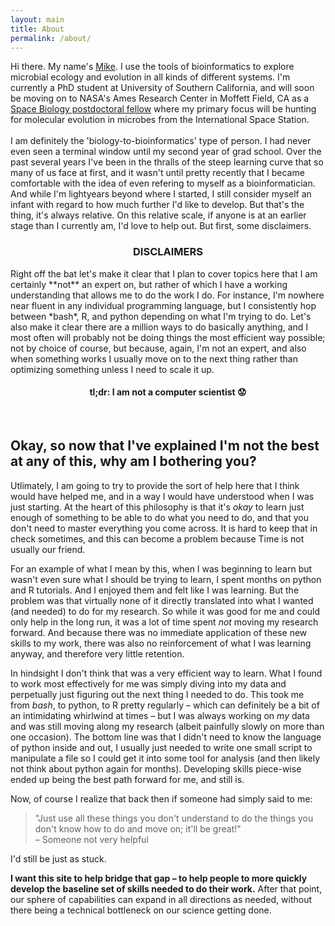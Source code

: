 ```yaml
---
layout: main
title: About
permalink: /about/
---
```


Hi there. My name's [Mike](https://twitter.com/AstrobioMike). I use the tools of bioinformatics to explore microbial ecology and evolution in all kinds of different systems. I'm currently a PhD student at University of Southern California, and will soon be moving on to NASA's Ames Research Center in Moffett Field, CA as a [Space Biology postdoctoral fellow](https://www.nasa.gov/feature/nasa-alfred-p-sloan-foundation-award-fellowships-to-study-space-station-microbes) where my primary focus will be hunting for molecular evolution in microbes from the International Space Station.  
<br>
I am definitely the 'biology-to-bioinformatics' type of person. I had never even seen a terminal window until my second year of grad school. Over the past several years I've been in the thralls of the steep learning curve that so many of us face at first, and it wasn't until pretty recently that I became comfortable with the idea of even refering to myself as a bioinformatician. And while I'm lightyears beyond where I started, I still consider myself an infant with regard to how much further I'd like to develop. But that's the thing, it's always relative. On this relative scale, if anyone is at an earlier stage than I currently am, I'd love to help out. But first, some disclaimers.
<br>

<center><h3>DISCLAIMERS</h3></center>
Right off the bat let's make it clear that I plan to cover topics here that I am certainly **not** an expert on, but rather of which I have a working understanding that allows me to do the work I do. For instance, I'm nowhere near fluent in any individual programming language, but I consistently hop between *bash*, R, and python depending on what I'm trying to do. Let's also make it clear there are a million ways to do basically anything, and I most often will probably not be doing things the most efficient way possible; not by choice of course, but because, again, I'm not an expert, and also when something works I usually move on to the next thing rather than optimizing something unless I need to scale it up.  
<br>

<center><h4>tl;dr: I am not a computer scientist 😟 </h4></center>
<br>

## Okay, so now that I've explained I'm not the best at any of this, why am I bothering you?
Utlimately, I am going to try to provide the sort of help here that I think would have helped me, and in a way I would have understood when I was just starting. At the heart of this philosophy is that it's *okay* to learn just enough of something to be able to do what you need to do, and that you don't need to master everything you come across. It is hard to keep that in check sometimes, and this can become a problem because Time is not usually our friend.  

For an example of what I mean by this, when I was beginning to learn but wasn't even sure what I should be trying to learn, I spent months on python and R tutorials. And I enjoyed them and felt like I was learning. But the problem was that virtually none of it directly translated into what I wanted (and needed) to do for my research. So while it was good for me and could only help in the long run, it was a lot of time spent *not* moving my research forward. And because there was no immediate application of these new skills to my work, there was also no reinforcement of what I was learning anyway, and therefore very little retention. 

In hindsight I don't think that was a very efficient way to learn. What I found to work most effectively for me was simply diving into my data and perpetually just figuring out the next thing I needed to do. This took me from *bash*, to python, to R pretty regularly – which can definitely be a bit of an intimidating whirlwind at times – but I was always working on *my* data and was still moving along my research (albeit painfully slowly on more than one occasion). The bottom line was that I didn't need to know the language of python inside and out, I usually just needed to write one small script to manipulate a file so I could get it into some tool for analysis (and then likely not think about python again for months). Developing skills piece-wise ended up being the best path forward for me, and still is.  

Now, of course I realize that back then if someone had simply said to me: 
<blockquote>"Just use all these things you don't understand to do the things you don't know how to do and move on; it'll be great!" 
<div class="blockquote-author"> – Someone not very helpful</div>
</blockquote>


I'd still be just as stuck.

**I want this site to help bridge that gap – to help people to more quickly develop the baseline set of skills needed to do their work.** After that point, our sphere of capabilities can expand in all directions as needed, without there being a technical bottleneck on our science getting done.
